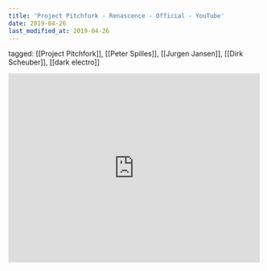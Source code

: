 ```yaml
---
title: 'Project Pitchfork - Renascence - Official - YouTube'
date: 2019-04-26
last_modified_at: 2019-04-26
---
```

tagged: [[Project Pitchfork]], [[Peter Spilles]], [[Jurgen Jansen]], [[Dirk Scheuber]], [[dark electro]]
<iframe allow="accelerometer; autoplay; clipboard-write; encrypted-media; gyroscope; picture-in-picture" allowfullscreen="" frameborder="0" height="375" id="youtube_iframe" src="https://www.youtube.com/embed/QiSCESP9uAk?feature=oembed&amp;enablejsapi=1&amp;origin=https://safe.txmblr.com&amp;wmode=opaque" width="500"></iframe>